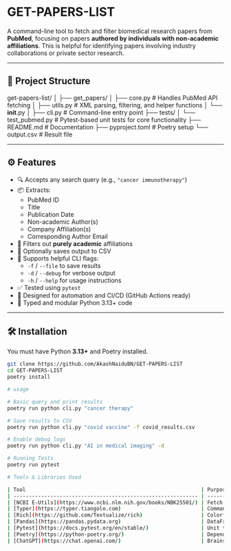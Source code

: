 # GET-PAPERS-LIST

A command-line tool to fetch and filter biomedical research papers from **PubMed**, focusing on papers **authored by individuals with non-academic affiliations**. This is helpful for identifying papers involving industry collaborations or private sector research.

---

## 📁 Project Structure

get-papers-list/
│
├── get_papers/
│   ├── core.py           # Handles PubMed API fetching
│   ├── utils.py          # XML parsing, filtering, and helper functions
│   └── __init__.py
│
├── cli.py                # Command-line entry point
├── tests/
│   └── test_pubmed.py    # Pytest-based unit tests for core functionality
├── README.md             # Documentation
├── pyproject.toml        # Poetry setup
└── output.csv            # Result file


---

## ⚙️ Features

- 🔍 Accepts any search query (e.g., `"cancer immunotherapy"`)
- 📦 Extracts:
  - PubMed ID
  - Title
  - Publication Date
  - Non-academic Author(s)
  - Company Affiliation(s)
  - Corresponding Author Email
- 🎯 Filters out **purely academic** affiliations
- 💾 Optionally saves output to CSV
- 📢 Supports helpful CLI flags:
  - `-f` / `--file` to save results
  - `-d` / `--debug` for verbose output
  - `-h` / `--help` for usage instructions
- ✅ Tested using `pytest`
- 🔁 Designed for automation and CI/CD (GitHub Actions ready)
- 🧪 Typed and modular Python 3.13+ code

---

## 🛠️ Installation

You must have Python **3.13+** and Poetry installed.

```bash
git clone https://github.com/AkashNaiduBN/GET-PAPERS-LIST
cd GET-PAPERS-LIST
poetry install

# usage

# Basic query and print results
poetry run python cli.py "cancer therapy"

# Save results to CSV
poetry run python cli.py "covid vaccine" -f covid_results.csv

# Enable debug logs
poetry run python cli.py "AI in medical imaging" -d

# Running Tests
poetry run pytest

# Tools & Libraries Used

| Tool                                                         | Purpose                                               | Link                     |
| ------------------------------------------------------------ | ----------------------------------------------------- | ------------------------ |
| [NCBI E-Utils](https://www.ncbi.nlm.nih.gov/books/NBK25501/) | Fetch PubMed data                                     | REST API                 |
| [Typer](https://typer.tiangolo.com)                          | Command-line interface                                | Python library           |
| [Rich](https://github.com/Textualize/rich)                   | Colorful terminal output                              | Python library           |
| [Pandas](https://pandas.pydata.org)                          | DataFrame operations                                  | Python library           |
| [Pytest](https://docs.pytest.org/en/stable/)                 | Unit testing                                          | Python testing framework |
| [Poetry](https://python-poetry.org/)                         | Dependency management                                 | Python tool              |
| [ChatGPT](https://chat.openai.com/)                          | Brainstorming logic, testing strategy & CLI structure | LLM                      |

